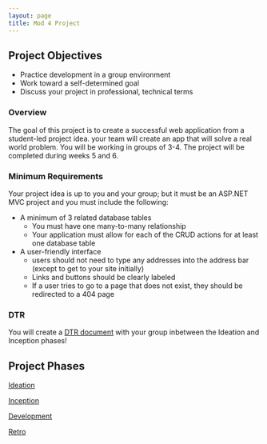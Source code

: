 ```yaml
---
layout: page
title: Mod 4 Project
---
```


## Project Objectives
* Practice development in a group environment
* Work toward a self-determined goal
* Discuss your project in professional, technical terms

### Overview

The goal of this project is to create a successful web application from a student-led project idea.  your team will create an app that will solve a real world problem. You will be working in groups of 3-4.  The project will be completed during weeks 5 and 6.

### Minimum Requirements

Your project idea is up to you and your group; but it must be an ASP.NET MVC project and you must include the following:
* A minimum of 3 related database tables
    * You must have one many-to-many relationship
    * Your application must allow for each of the CRUD actions for at least one database table
* A user-friendly interface
    * users should not need to type any addresses into the address bar (except to get to your site initially)
    * Links and buttons should be clearly labeled
    * If a user tries to go to a page that does not exist, they should be redirected to a 404 page

### DTR

You will create a [DTR document](https://docs.google.com/document/d/1XZ48E9wjBKLHuSO_9mnJ5hYkfLfirfiycThwWgntHjY/edit) with your group inbetween the Ideation and Inception phases!


## Project Phases
[Ideation](./ideation)  

[Inception](./inception)  

[Development](./development)  

[Retro](./retro)  





